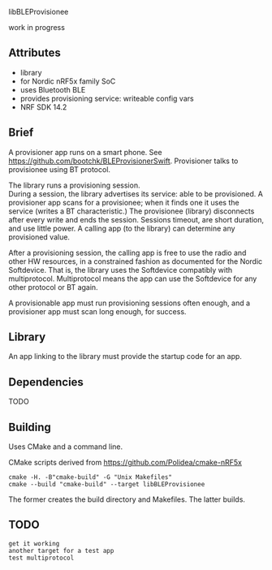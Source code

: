 libBLEProvisionee

work in progress

Attributes
-
   - library
   - for Nordic nRF5x family SoC
   - uses Bluetooth BLE
   - provides provisioning service: writeable config vars
   - NRF SDK 14.2

Brief
-

A provisioner app runs on a smart phone.  See https://github.com/bootchk/BLEProvisionerSwift.  Provisioner talks to provisionee using BT protocol.

The library runs a provisioning session.  
During a session, the library advertises its service: able to be provisioned.
A provisioner app scans for a provisionee; when it finds one it uses the service (writes a BT characteristic.)
The provisionee (library) disconnects after every write and ends the session.
Sessions timeout, are short duration, and use little power.
A calling app (to the library) can determine any provisioned value.

After a provisioning session, the calling app is free to use the radio and other HW resources,
in a constrained fashion as documented for the Nordic Softdevice.
That is, the library uses the Softdevice compatibly with multiprotocol.
Multiprotocol means the app can use the Softdevice for any other protocol or BT again.

A provisionable app must run provisioning sessions often enough,
and a provisioner app must scan long enough,
for success.

Library
-

An app linking to the library must provide the startup code for an app.

Dependencies
-

TODO


Building
-

Uses CMake and a command line.

CMake scripts derived from https://github.com/Polidea/cmake-nRF5x

    cmake -H. -B"cmake-build" -G "Unix Makefiles"
    cmake --build "cmake-build" --target libBLEProvisionee

The former creates the build directory and Makefiles.
The latter builds.

TODO
-

    get it working
    another target for a test app
    test multiprotocol
